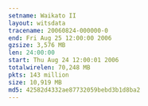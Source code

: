 ```yaml
---
setname: Waikato II
layout: witsdata
tracename: 20060824-000000-0
end: Fri Aug 25 12:00:00 2006
gzsize: 3,576 MB
len: 24:00:00
start: Thu Aug 24 12:00:01 2006
totalwirelen: 70,248 MB
pkts: 143 million
size: 10,919 MB
md5: 42582d4332ae87732059bebd3b1d8ba2
---
```

